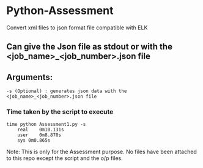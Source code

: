 # Python-Assessment
Convert xml files to json format file compatible with ELK

## Can give the Json file as stdout or with the <job_name>_<job_number>.json file
## Arguments:
    -s (Optional) : generates json data with the <job_name>_<job_number>.json file

### Time taken by the script to execute
    time python Assessment1.py -s
        real	0m10.131s
        user	0m8.870s
        sys	0m0.865s

Note: This is only for the Assessment purpose. No files have been attached to this repo except the script and the o/p files. 
